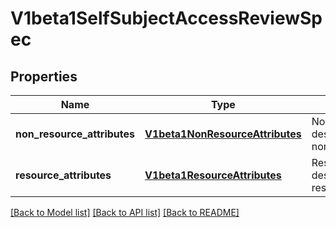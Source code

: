 # V1beta1SelfSubjectAccessReviewSpec

## Properties
Name | Type | Description | Notes
------------ | ------------- | ------------- | -------------
**non_resource_attributes** | [**V1beta1NonResourceAttributes**](V1beta1NonResourceAttributes.md) | NonResourceAttributes describes information for a non-resource access request | [optional] 
**resource_attributes** | [**V1beta1ResourceAttributes**](V1beta1ResourceAttributes.md) | ResourceAuthorizationAttributes describes information for a resource access request | [optional] 

[[Back to Model list]](../README.md#documentation-for-models) [[Back to API list]](../README.md#documentation-for-api-endpoints) [[Back to README]](../README.md)


